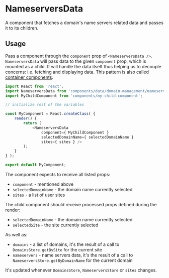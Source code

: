 NameserversData
===============

A component that fetches a domain's name servers related data and passes it to its children.

## Usage

Pass a component through the `component` prop of `<NameserversData />`. `NameserversData` will pass data to the given `component` prop, which is mounted as a child.
It will handle the data itself thus helping us to decouple concerns: i.e. fetching and displaying data. This pattern is also called [container components](https://medium.com/@learnreact/container-components-c0e67432e005).

```js
import React from 'react';
import NameserversData from 'components/data/domain-management/nameservers';
import MyChildComponent from 'components/my-child-component';

// initialize rest of the variables

const MyComponent = React.createClass( {
	render() {
		return (
			<NameserversData
				component={ MyChildComponent }
				selectedDomainName={ selectedDomainName }
				sites={ sites } />
		);
	}
} );

export default MyComponent;
```

The component expects to receive all listed props:

* `component` - mentioned above
* `selectedDomainName` - the domain name currently selected 
* `sites` - a list of user sites 

The child component should receive processed props defined during the render:

* `selectedDomainName` - the domain name currently selected 
* `selectedSite` - the site currently selected  

As well as:

* `domains` - a list of domains, it's the result of a call to `DomainsStore.getBySite` for the current site
* `nameservers` - name servers data, it's the result of a call to `NameserversStore.getByDomainName` for the current domain  

It's updated whenever `DomainsStore`, `NameserversStore` or `sites` changes.
